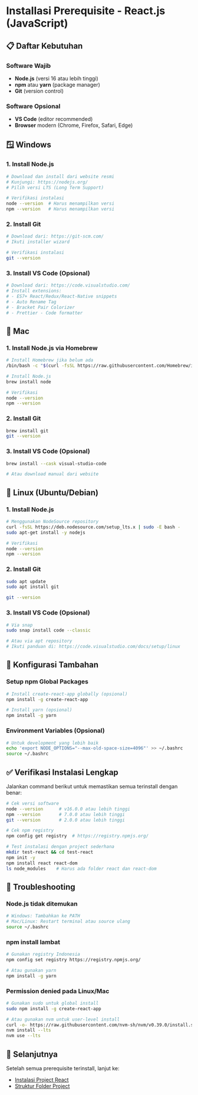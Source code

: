 # Installasi Prerequisite - React.js (JavaScript)

## 📋 Daftar Kebutuhan

### Software Wajib
- **Node.js** (versi 16 atau lebih tinggi)
- **npm** atau **yarn** (package manager)
- **Git** (version control)

### Software Opsional
- **VS Code** (editor recommended)
- **Browser** modern (Chrome, Firefox, Safari, Edge)

## 🪟 Windows

### 1. Install Node.js
```bash
# Download dan install dari website resmi
# Kunjungi: https://nodejs.org/
# Pilih versi LTS (Long Term Support)

# Verifikasi instalasi
node --version  # Harus menampilkan versi
npm --version   # Harus menampilkan versi
```

### 2. Install Git
```bash
# Download dari: https://git-scm.com/
# Ikuti installer wizard

# Verifikasi instalasi
git --version
```

### 3. Install VS Code (Opsional)
```bash
# Download dari: https://code.visualstudio.com/
# Install extensions:
# - ES7+ React/Redux/React-Native snippets
# - Auto Rename Tag
# - Bracket Pair Colorizer
# - Prettier - Code formatter
```

## 🍎 Mac

### 1. Install Node.js via Homebrew
```bash
# Install Homebrew jika belum ada
/bin/bash -c "$(curl -fsSL https://raw.githubusercontent.com/Homebrew/install/HEAD/install.sh)"

# Install Node.js
brew install node

# Verifikasi
node --version
npm --version
```

### 2. Install Git
```bash
brew install git
git --version
```

### 3. Install VS Code (Opsional)
```bash
brew install --cask visual-studio-code

# Atau download manual dari website
```

## 🐧 Linux (Ubuntu/Debian)

### 1. Install Node.js
```bash
# Menggunakan NodeSource repository
curl -fsSL https://deb.nodesource.com/setup_lts.x | sudo -E bash -
sudo apt-get install -y nodejs

# Verifikasi
node --version
npm --version
```

### 2. Install Git
```bash
sudo apt update
sudo apt install git

git --version
```

### 3. Install VS Code (Opsional)
```bash
# Via snap
sudo snap install code --classic

# Atau via apt repository
# Ikuti panduan di: https://code.visualstudio.com/docs/setup/linux
```

## 🔧 Konfigurasi Tambahan

### Setup npm Global Packages
```bash
# Install create-react-app globally (opsional)
npm install -g create-react-app

# Install yarn (opsional)
npm install -g yarn
```

### Environment Variables (Opsional)
```bash
# Untuk development yang lebih baik
echo 'export NODE_OPTIONS="--max-old-space-size=4096"' >> ~/.bashrc
source ~/.bashrc
```

## ✅ Verifikasi Instalasi Lengkap

Jalankan command berikut untuk memastikan semua terinstall dengan benar:

```bash
# Cek versi software
node --version      # v16.0.0 atau lebih tinggi
npm --version       # 7.0.0 atau lebih tinggi
git --version       # 2.0.0 atau lebih tinggi

# Cek npm registry
npm config get registry  # https://registry.npmjs.org/

# Test instalasi dengan project sederhana
mkdir test-react && cd test-react
npm init -y
npm install react react-dom
ls node_modules    # Harus ada folder react dan react-dom
```

## 🚨 Troubleshooting

### Node.js tidak ditemukan
```bash
# Windows: Tambahkan ke PATH
# Mac/Linux: Restart terminal atau source ulang
source ~/.bashrc
```

### npm install lambat
```bash
# Gunakan registry Indonesia
npm config set registry https://registry.npmjs.org/

# Atau gunakan yarn
npm install -g yarn
```

### Permission denied pada Linux/Mac
```bash
# Gunakan sudo untuk global install
sudo npm install -g create-react-app

# Atau gunakan nvm untuk user-level install
curl -o- https://raw.githubusercontent.com/nvm-sh/nvm/v0.39.0/install.sh | bash
nvm install --lts
nvm use --lts
```

## 🎯 Selanjutnya

Setelah semua prerequisite terinstall, lanjut ke:
- [Instalasi Project React](./instalasi-project.md)
- [Struktur Folder Project](./struktur-folder.md)
